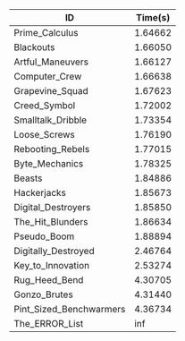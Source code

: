 |ID|Time(s)|
|-|-|
|Prime_Calculus|1.64662|
|Blackouts|1.66050|
|Artful_Maneuvers|1.66127|
|Computer_Crew|1.66638|
|Grapevine_Squad|1.67623|
|Creed_Symbol|1.72002|
|Smalltalk_Dribble|1.73354|
|Loose_Screws|1.76190|
|Rebooting_Rebels|1.77015|
|Byte_Mechanics|1.78325|
|Beasts|1.84886|
|Hackerjacks|1.85673|
|Digital_Destroyers|1.85850|
|The_Hit_Blunders|1.86634|
|Pseudo_Boom|1.88894|
|Digitally_Destroyed|2.46764|
|Key_to_Innovation|2.53274|
|Rug_Heed_Bend|4.30705|
|Gonzo_Brutes|4.31440|
|Pint_Sized_Benchwarmers|4.36734|
|The_ERROR_List|inf|
